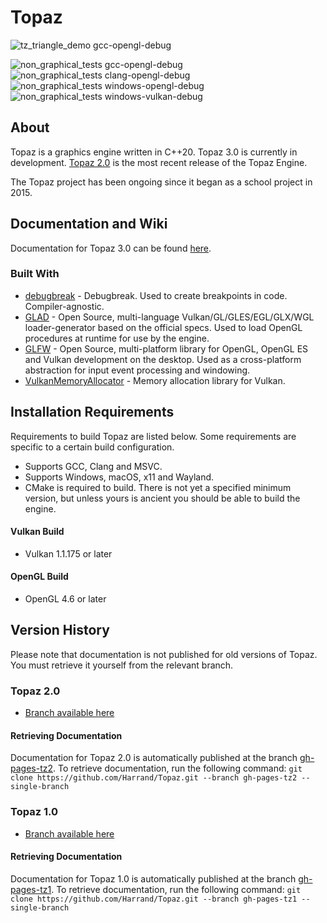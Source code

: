 # Topaz
![tz_triangle_demo gcc-opengl-debug](https://github.com/Harrand/Topaz/actions/workflows/build_tz_triangle_demo.yml/badge.svg)

![non_graphical_tests gcc-opengl-debug](https://github.com/Harrand/Topaz/actions/workflows/non_graphical_tests_opengl_gcc.yml/badge.svg)
![non_graphical_tests clang-opengl-debug](https://github.com/Harrand/Topaz/actions/workflows/non_graphical_tests_opengl_clang.yml/badge.svg)
![non_graphical_tests windows-opengl-debug](https://github.com/Harrand/Topaz/actions/workflows/non_graphical_tests_opengl_msvc.yml/badge.svg)
![non_graphical_tests windows-vulkan-debug](https://github.com/Harrand/Topaz/actions/workflows/non_graphical_tests_vulkan_msvc.yml/badge.svg)

## About

 Topaz is a graphics engine written in C++20. Topaz 3.0 is currently in development. [Topaz 2.0](https://github.com/Harrand/Topaz/tree/Topaz2.0) is the most recent release of the Topaz Engine.

The Topaz project has been ongoing since it began as a school project in 2015.

## Documentation and Wiki
Documentation for Topaz 3.0 can be found [here](https://harrand.github.io/Topaz/).

### Built With

* [debugbreak](https://github.com/scottt/debugbreak) - Debugbreak. Used to create breakpoints in code. Compiler-agnostic.
* [GLAD](https://github.com/Dav1dde/glad) - Open Source, multi-language Vulkan/GL/GLES/EGL/GLX/WGL loader-generator based on the official specs. Used to load OpenGL procedures at runtime for use by the engine.
* [GLFW](https://www.glfw.org/) - Open Source, multi-platform library for OpenGL, OpenGL ES and Vulkan development on the desktop. Used as a cross-platform abstraction for input event processing and windowing.
* [VulkanMemoryAllocator](https://github.com/GPUOpen-LibrariesAndSDKs/VulkanMemoryAllocator) - Memory allocation library for Vulkan.

## Installation Requirements
Requirements to build Topaz are listed below. Some requirements are specific to a certain build configuration.
* Supports GCC, Clang and MSVC.
* Supports Windows, macOS, x11 and Wayland.
* CMake is required to build. There is not yet a specified minimum version, but unless yours is ancient you should be able to build the engine.
#### Vulkan Build
* Vulkan 1.1.175 or later
#### OpenGL Build
* OpenGL 4.6 or later

## Version History
Please note that documentation is not published for old versions of Topaz. You must retrieve it yourself from the relevant branch.
### Topaz 2.0
* [Branch available here](https://github.com/Harrand/Topaz/tree/Topaz2.0)
#### Retrieving Documentation
Documentation for Topaz 2.0 is automatically published at the branch [gh-pages-tz2](https://github.com/Harrand/Topaz/tree/gh-pages-tz2). To retrieve documentation, run the following command:
`git clone https://github.com/Harrand/Topaz.git --branch gh-pages-tz2 --single-branch`
### Topaz 1.0
* [Branch available here](https://github.com/Harrand/Topaz/tree/Topaz1.0)
#### Retrieving Documentation
Documentation for Topaz 1.0 is automatically published at the branch [gh-pages-tz1](https://github.com/Harrand/Topaz/tree/gh-pages-tz1). To retrieve documentation, run the following command:
`git clone https://github.com/Harrand/Topaz.git --branch gh-pages-tz1 --single-branch`
